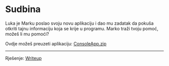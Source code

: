# Sudbina

Luka je Marku poslao svoju novu aplikaciju i dao mu zadatak da pokuša otkriti tajnu informaciju koja se krije u programu. Marko traži tvoju pomoć, možeš li mu pomoći?

Ovdje možeš preuzeti aplikaciju: [ConsoleApp.zip](https://github.com/fnovak22/ctf-zavrsni/raw/refs/heads/main/Zadaci/Reverzno%20in%C5%BEenjerstvo/Sudbina/Datoteke/ConsoleApp.zip)

---

Rješenje: [Writeup](https://github.com/fnovak22/ctf-zavrsni/tree/main/Zadaci/Reverzno%20in%C5%BEenjerstvo/Sudbina/Writeup)

